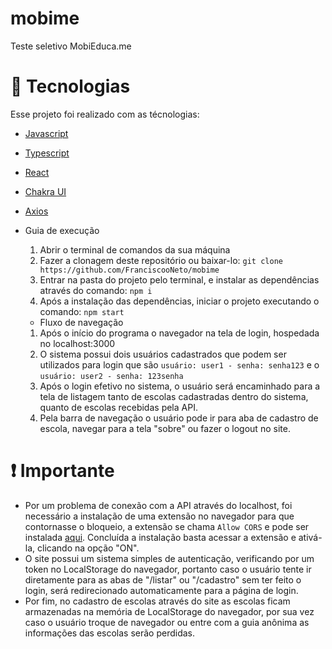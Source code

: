# mobime
 Teste seletivo MobiEduca.me

# :rocket: Tecnologias
Esse projeto foi realizado com as técnologias:

* [Javascript](https://www.javascript.com/)      
* [Typescript](https://www.typescriptlang.org/)   
* [React](https://reactjs.org/)      
* [Chakra UI](https://chakra-ui.com/)
* [Axios](https://axios-http.com/docs/intro)

* Guia de execução
   1. Abrir o terminal de comandos da sua máquina
   2. Fazer a clonagem deste repositório ou baixar-lo: `git clone https://github.com/FranciscooNeto/mobime`
   3. Entrar na pasta do projeto pelo terminal, e instalar as dependências através do comando: `npm i`
   4. Após a instalação das dependências, iniciar o projeto executando o comando: `npm start`

   * Fluxo de navegação
   1. Após o início do programa o navegador na tela de login, hospedada no localhost:3000
   2. O sistema possui dois usuários cadastrados que podem ser utilizados para login que são `usuário: user1 - senha: senha123` e o `usuário: user2 - senha: 123senha`
   3. Após o login efetivo no sistema, o usuário será encaminhado para a tela de listagem tanto de escolas cadastradas dentro do sistema, quanto de escolas recebidas pela API.
   4. Pela barra de navegação o usuário pode ir para aba de cadastro de escola, navegar para a tela "sobre" ou fazer o logout no site.
  
# :exclamation: Importante

 - Por um problema de conexão com a API através do localhost, foi necessário a instalação de uma extensão no navegador para que contornasse o bloqueio, a extensão se chama `Allow CORS` e pode ser instalada <a href="https://chrome.google.com/webstore/detail/allow-cors-access-control/lhobafahddgcelffkeicbaginigeejlf?hl=pt-BR">aqui</a>. Concluída a instalação basta acessar a extensão e ativá-la, clicando na opção "ON".
 - O site possui um sistema simples de autenticação, verificando por um token no LocalStorage do navegador, portanto caso o usuário tente ir diretamente para as abas de "/listar" ou "/cadastro" sem ter feito o login, será redirecionado automaticamente para a página de login.
 - Por fim, no cadastro de escolas através do site as escolas ficam armazenadas na memória de LocalStorage do navegador, por sua vez caso o usuário troque de navegador ou entre com a guia anônima as informações das escolas serão perdidas.